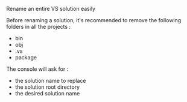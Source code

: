 Rename an entire VS solution easily

Before renaming a solution, it's recommended to remove the following folders in all the projects :
- bin
- obj
- .vs
- package 

The console will ask for :
- the solution name to replace
- the solution root directory
- the desired solution name
